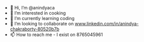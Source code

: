 - 👋 Hi, I’m @anindyaca
- 👀 I’m interested in cooking
- 🌱 I’m currently learning coding
- 💞️ I’m looking to collaborate on www.linkedin.com/in/anindya-chakraborty-80520b7b
- 📫 How to reach me - I exist on 8765045961

<!---
anindyaca/anindyaca is a ✨ special ✨ repository because its `README.md` (this file) appears on your GitHub profile.
You can click the Preview link to take a look at your changes.
--->
